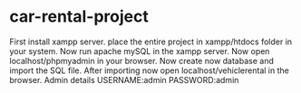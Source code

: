 # car-rental-project
First install xampp server.
place the entire project in xampp/htdocs folder in your system.
Now run apache mySQL in the xampp server.
Now open localhost/phpmyadmin in your browser.
Now create now database and import the SQL file.
After importing now open localhost/vehiclerental in the browser.
Admin details USERNAME:admin  PASSWORD:admin
         
